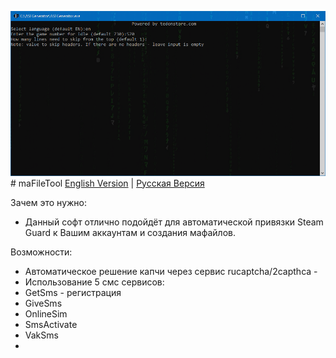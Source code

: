 ![Icon](https://github.com/Riddler2077/ASFGenerator/blob/master/Logo.png?raw=true) # maFileTool
[English Version](README.md) | [Русская Версия](README.ru.md)

Зачем это нужно:
- Данный софт отлично подойдёт для автоматической привязки Steam Guard к Вашим аккаунтам и создания мафайлов.

Возможности:
- Автоматическое решение капчи через сервис rucaptcha/2capthca - 
- Использование 5 смс сервисов:
- GetSms - регистрация
- GiveSms
- OnlineSim
- SmsActivate
- VakSms
- 
